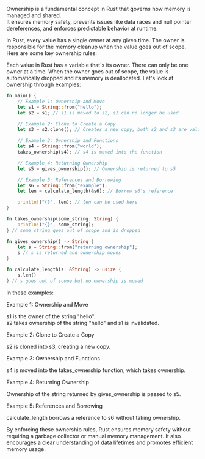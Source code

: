 Ownership is a fundamental concept in Rust that governs how memory is managed and shared.   
It ensures memory safety, prevents issues like data races and null pointer dereferences, and enforces predictable behavior at runtime.

In Rust, every value has a single owner at any given time. The owner is responsible for the memory cleanup when the value goes out of scope. Here are some key ownership rules:

Each value in Rust has a variable that's its owner.
There can only be one owner at a time.
When the owner goes out of scope, the value is automatically dropped and its memory is deallocated.
Let's look at ownership through examples:

```rust
fn main() {
    // Example 1: Ownership and Move
    let s1 = String::from("hello");
    let s2 = s1; // s1 is moved to s2, s1 can no longer be used

    // Example 2: Clone to Create a Copy
    let s3 = s2.clone(); // Creates a new copy, both s2 and s3 are valid

    // Example 3: Ownership and Functions
    let s4 = String::from("world");
    takes_ownership(s4); // s4 is moved into the function

    // Example 4: Returning Ownership
    let s5 = gives_ownership(); // Ownership is returned to s5

    // Example 5: References and Borrowing
    let s6 = String::from("example");
    let len = calculate_length(&s6); // Borrow s6's reference

    println!("{}", len); // len can be used here
}

fn takes_ownership(some_string: String) {
    println!("{}", some_string);
} // some_string goes out of scope and is dropped

fn gives_ownership() -> String {
    let s = String::from("returning ownership");
    s // s is returned and ownership moves
}

fn calculate_length(s: &String) -> usize {
    s.len()
} // s goes out of scope but no ownership is moved
```
In these examples:

Example 1: Ownership and Move  

s1 is the owner of the string "hello".  
s2 takes ownership of the string "hello" and s1 is invalidated.  

Example 2: Clone to Create a Copy  

s2 is cloned into s3, creating a new copy.  

Example 3: Ownership and Functions  

s4 is moved into the takes_ownership function, which takes ownership.  

Example 4: Returning Ownership  

Ownership of the string returned by gives_ownership is passed to s5.  

Example 5: References and Borrowing  

calculate_length borrows a reference to s6 without taking ownership.  

By enforcing these ownership rules, Rust ensures memory safety without requiring a garbage collector or manual memory management. It also encourages a clear understanding of data lifetimes and promotes efficient memory usage.





